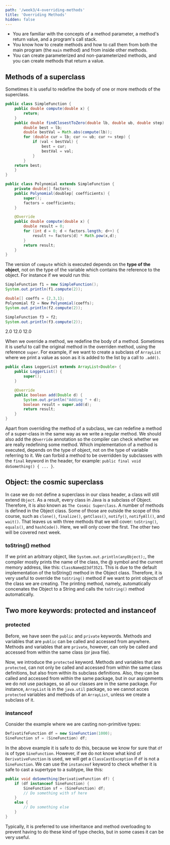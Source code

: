 ```yaml
---
path: '/week3/4-overriding-methods'
title: 'Overriding Methods'
hidden: false
---
```


<text-box variant='learningObjectives' name='Learning Objectives'>

- You are familiar with the concepts of a method parameter, a method's return value, and a program's call stack.
- You know how to create methods and how to call them from both the main program (the `main` method) and from inside other methods.
- You can create parameterized and non-parameterized methods, and you can create methods that return a value.

</text-box>

## Methods of a superclass
Sometimes it is useful to redefine the body of one or more methods of the superclass.

```java
public class SimpleFunction {
    public double compute(double x) {
        return;
    }
    public double findClosestToZero(double lb, double ub, double step) {
        double best = lb;
        double bestVal = Math.abs(compute(lb));
        for (double cur = lb; cur <= ub; cur += step) {
            if (val < bestVal) {
                best = cur;
                bestVal = val;
            }
        }
    return best;
    }
}

public class Polynomial extends SimpleFunction {
    private double[] factors;
    public Polynomial(doublep[ coefficients) {
        super();
        factors = coefficients;
    }

    @Override
    public double compute(double x) {
        double result = 0;
        for (int d = 0; d < factors.length; d++) {
            result += factors[d] * Math.pow(x,d);
        }
        return result;
    }
}
```

The version of `compute` which is executed depends on the **type of the object**, not on the type of the variable which contains the reference to the object.
For instance if we would run this:
```java
SimpleFunction f1 = new SimpleFunction();
System.out.println(f1.compute(2));

double[] coeffs = {2,3,1};
Polynomial f2 = New Polynomial(coeffs);
System.out.println(f2.compute(2));

SimpleFunction f3 = f2;
System.out.println(f3.compute(2));
```

<sample-output>
2.0
12.0
12.0
</sample-output>

When we override a method, we redefine the body of a method. Sometimes it is useful to call the original method in the overriden method, using the reference `super`. For example, if we want to create a subclass of `ArrayList` where we print a value as soon as it is added to the list by a call to `.add()`.

```java
public class LoggerList extends ArrayList<Double> {
    public LoggerList() {
        super();
    }

    @Override
    public boolean add(Double d) {
        System.out.println("Adding " + d);
        boolean result = super.add(d);
        return result;
    }
}
```

Apart from overriding the method of a subclass, we can redefine a method of a super-class in the same way as we write a regular method. We should also add the `@Override` annotation so the compiler can check whether we are really redefining some method.
Which implementation of a method is executed, depends on the type of object, not on the type of variable referring to it.
We can forbid a method to be overridden by subclasses with the `final` keyword in the header, for example: `public final void doSomething() { ... }`.

## Object: the cosmic superclass
In case we do not define a superclass in our class header, a class will still extend `Object`. As a result, every class in Java is a subclass of Object. Therefore, it is also known as `The Cosmic Superclass`.
A number of methods is defined in the Object class. Some of those are outside the scope of this course, such as `clone()`, `finalize()`, `getClass()`, `notify()`, `notifyAll()`, and `wait()`. That leaves us with three methods that we will cover: `toString()`, `equals()`, and `hashCode()`. Here, we will only cover the first. The other two will be covered next week.

### toString() method
If we print an arbitrary object, like `System.out.println(anyObject);`, the compiler mostly prints the name of the class, the @ symbol and the current memory address, like this: `ClassName@23df3521`. This is due to the default implementation of the toString() method in the Object class.
Therefore, it is very useful to override the `toString()` method if we want to print objects of the class we are creating. The printing method, namely, automatically concenates the Object to a String and calls the `toString()` method automatically.

## Two more keywords: protected and instanceof
### protected
Before, we have seen the `public` and `private` keywords. Methods and variables that are `public` can be called and accessed from anywhere. Methods and variables that are `private`, however, can only be called and accessed from within the same class (or java file).

Now, we introduce the `protected` keyword. Methods and variables that are `protected`, can not only be called and accessed from within the same class definitions, but also from within its subclass definitions. Also, they can be called and accessed from within the same package, but in our assignments we do not use packages, so all our classes are in the same package. For instance, `ArrayList` is in the `java.util` package, so we cannot acces `protected` variables and methods of an `ArrayList`, unless we create a subclass of it.

### instanceof
Consider the example where we are casting non-primitive types:
```java
DefivatifeFunction df = new SineFunction(1000);
SineFunction sf = (SineFunction) df;
```

In the above example it is safe to do this, because we know for sure that `df` is of type `SineFunction`. However, if we do not know what kind of `DerivativeFunction` is used, we will get a `ClassCastException` if `df` is not a `SineFunction`.
We can use the `instanceof` keyword to check whether it is safe to cast a supertype to a subtype, like this:
```java
public void doSomething(DerivativeFunction df) {
    if (df instanceof SineFunction) {
        SineFunction sf = (SineFunction) df;
        // Do something with sf here
    }
    else {
        // Do something else
    }
}
```

Typically, it is preferred to use inheritance and method overloading to prevent having to do these kind of type checks, but in some cases it can be very useful.
